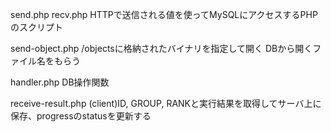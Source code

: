 send.php recv.php
HTTPで送信される値を使ってMySQLにアクセスするPHPのスクリプト

send-object.php
/objectsに格納されたバイナリを指定して開く
DBから開くファイル名をもらう

handler.php
DB操作関数

receive-result.php
(client)ID, GROUP, RANKと実行結果を取得してサーバ上に保存、progressのstatusを更新する
